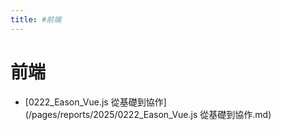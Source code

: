 ```yaml
---
title: #前端
---
```


# 前端

- [0222_Eason_Vue.js 從基礎到協作](/pages/reports/2025/0222_Eason_Vue.js 從基礎到協作.md)
